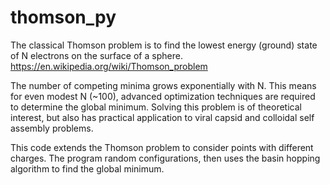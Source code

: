 # thomson_py
The classical Thomson problem is to find the lowest energy (ground) state of N electrons on the surface of a sphere.
https://en.wikipedia.org/wiki/Thomson_problem

The number of competing minima grows exponentially with N.  This means for even modest N (~100), advanced optimization techniques are required
to determine the global minimum.  Solving this problem is of theoretical interest, but also has practical application to viral capsid and colloidal self assembly problems.

This code extends the Thomson problem to consider points with different charges.  The program random configurations, then uses the basin hopping algorithm to find the global minimum.
